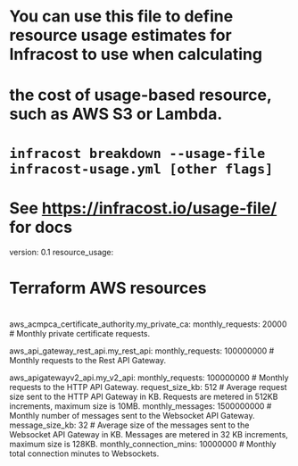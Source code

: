# You can use this file to define resource usage estimates for Infracost to use when calculating
# the cost of usage-based resource, such as AWS S3 or Lambda.
# `infracost breakdown --usage-file infracost-usage.yml [other flags]`
# See https://infracost.io/usage-file/ for docs
version: 0.1
resource_usage:
  #
  # Terraform AWS resources
  #
  aws_acmpca_certificate_authority.my_private_ca:
    monthly_requests: 20000 # Monthly private certificate requests.

  aws_api_gateway_rest_api.my_rest_api:
    monthly_requests:  100000000 # Monthly requests to the Rest API Gateway.

  aws_apigatewayv2_api.my_v2_api:
    monthly_requests: 100000000       # Monthly requests to the HTTP API Gateway.
    request_size_kb: 512              # Average request size sent to the HTTP API Gateway in KB. Requests are metered in 512KB increments, maximum size is 10MB.
    monthly_messages: 1500000000      # Monthly number of messages sent to the Websocket API Gateway.
    message_size_kb: 32               # Average size of the messages sent to the Websocket API Gateway in KB. Messages are metered in 32 KB increments, maximum size is 128KB.
    monthly_connection_mins: 10000000 # Monthly total connection minutes to Websockets.

